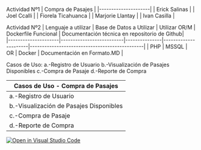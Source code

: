 Actividad Nº1
| Compra de Pasajes   | 
|---------------------|
| Erick Salinas       | 
| Joel Ccalli         | 
| Fiorela Ticahuanca  | 
| Marjorie Llantay    | 
| Ivan Casilla        | 

Actividad Nº2
| Lenguaje a utilizar | Base de Datos a Utilizar | Utilizar OR/M | Dockerfile Funcional | Documentación técnica en repositorio de Github|  
|---------------------|--------------------------|---------------|----------------------|-----------------------------------------------|
| PHP                 | MSSQL                    | OR            | Docker               |              Documentación en Formato.MD      |

Casos de Uso:
a.-Registro de Usuario
b.-Visualización de Pasajes Disponibles
c.-Compra de Pasaje
d.-Reporte de Compra

| Casos de Uso - Compra de Pasajes               | 
|------------------------------------------------|
| a.-Registro de Usuario                         | 
| b.-Visualización de Pasajes Disponibles        | 
| c.-Compra de Pasaje                            | 
| d.-Reporte de Compra                           | 











[![Open in Visual Studio Code](https://classroom.github.com/assets/open-in-vscode-718a45dd9cf7e7f842a935f5ebbe5719a5e09af4491e668f4dbf3b35d5cca122.svg)](https://classroom.github.com/online_ide?assignment_repo_id=11601045&assignment_repo_type=AssignmentRepo)
